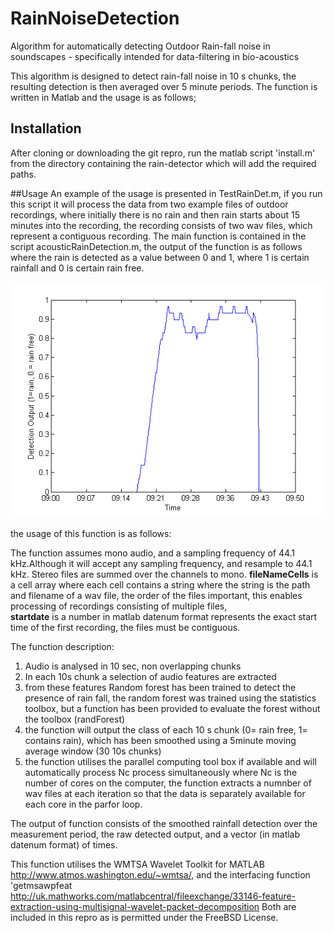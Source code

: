 # RainNoiseDetection
Algorithm for automatically detecting Outdoor Rain-fall noise in soundscapes - specifically intended for data-filtering in bio-acoustics

This algorithm is designed to detect rain-fall noise in 10 s chunks, the resulting detection is then averaged over 5 minute periods.  The function is written in Matlab and the usage is as follows;

## Installation
After cloning or downloading the git repro, run the matlab script 'install.m' from the directory containing the rain-detector which will add the required paths.

##Usage
An example of the usage is presented in TestRainDet.m, if you run this script it will process the data from two example files of outdoor recordings, where initially there is no rain and then rain starts about 15 minutes into the recording, the recording consists of two wav files, which represent a contiguous recording.  The main function is contained in the script acousticRainDetection.m, the output of the function is as follows where the rain is detected as a value between 0 and 1, where 1 is certain rainfall and 0 is certain rain free.

![Rain detection example](example.png "Rain detection example")

the usage of this function is as follows:

The function assumes mono audio, and a sampling frequency of 44.1 kHz.Although it will accept any sampling frequency, and resample to 44.1 kHz. Stereo files are summed over the channels to mono.
 **fileNameCells** is a cell array where each cell contains a string where the
   string is the path and filename of a wav file, the order of the files
   important, this enables processing of recordings consisting of multiple
   files,  
 **startdate** is a number in matlab datenum format represents the
   exact start time of the first recording, the files must be contiguous.
    
 The function description: 
 1) Audio is analysed in 10 sec, non overlapping chunks
 2) In each 10s chunk a selection of audio features are extracted
 3) from these features  Random forest has been trained to detect the presence of rain fall, the random forest was trained using the statistics toolbox, but a function has been provided to evaluate the forest without the toolbox (randForest)
 4) the function will output the class of each 10 s chunk (0= rain free, 1= contains rain), which has been smoothed using a 5minute moving average window (30 10s chunks)
 5) the function utilises the parallel computing tool box if available and will automatically process Nc process simultaneously where Nc is the number of cores on the computer, the function extracts a numnber of wav files at each iteration so that the data is separately available for each core in the parfor loop.

The output of function consists of the smoothed rainfall detection over the measurement period, the raw detected output, and a vector (in matlab datenum format) of times.

This function utilises the WMTSA Wavelet Toolkit for MATLAB http://www.atmos.washington.edu/~wmtsa/, and the interfacing function 'getmsawpfeat http://uk.mathworks.com/matlabcentral/fileexchange/33146-feature-extraction-using-multisignal-wavelet-packet-decomposition 
Both are included in this repro as is permitted under the FreeBSD License.
